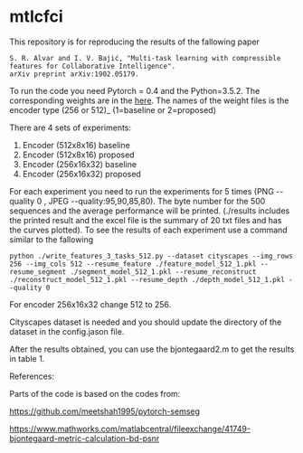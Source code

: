 # mtlcfci

This repository is for reproducing the results of the fallowing paper 

```
S. R. Alvar and I. V. Bajić, "Multi-task learning with compressible features for Collaborative Intelligence".
arXiv preprint arXiv:1902.05179.
```
To run the code you need Pytorch = 0.4 and the Python=3.5.2. The corresponding weights are in the [here](https://drive.google.com/drive/folders/1QX26GjOz-j1kjf_tkhth9vdARXhIOSQ0?usp=sharing). The names of the weight files is the encoder type (256 or  512)_ (1=baseline or 2=proposed) 

There are 4 sets of experiments: 
1. Encoder (512x8x16)  baseline 
2. Encoder (512x8x16)  proposed
3. Encoder (256x16x32) baseline 
4. Encoder (256x16x32) proposed

For each experiment you need to run the experiments for 5 times (PNG --quality 0 , JPEG --quality:95,90,85,80). The byte number for the 500 sequences and the average performance will be printed. (./results includes the printed result and the excel file is the summary of 20 txt files and has the curves plotted).
To see the results of each experiment use a command similar to the fallowing
```
python ./write_features_3_tasks_512.py --dataset cityscapes --img_rows 256 --img_cols 512 --resume_feature ./feature_model_512_1.pkl --resume_segment ./segment_model_512_1.pkl --resume_reconstruct ./reconstruct_model_512_1.pkl --resume_depth ./depth_model_512_1.pkl --quality 0 
```
For encoder 256x16x32 change 512 to 256.

Cityscapes dataset is needed and you should update the directory of the dataset in the config.jason file. 

After the results obtained, you can use the bjontegaard2.m to get the results in table 1. 

References:

Parts of the code is based on the codes from:

https://github.com/meetshah1995/pytorch-semseg

https://www.mathworks.com/matlabcentral/fileexchange/41749-bjontegaard-metric-calculation-bd-psnr

